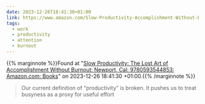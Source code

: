 ```yaml
---
date: 2023-12-26T18:41:30+01:00
link: https://www.amazon.com/Slow-Productivity-Accomplishment-Without-Burnout/dp/0593544854
tags:
  - work
  - productivity
  - attention
  - burnout
---
```

{{% marginnote %}}Found at "[Slow Productivity: The Lost Art of Accomplishment Without Burnout: Newport, Cal: 9780593544853: Amazon.com: Books](https://web.archive.org/web/20231226184130/https://www.amazon.com/Slow-Productivity-Accomplishment-Without-Burnout/dp/0593544854)" on 2023-12-26 18:41:30 +01:00.{{% /marginnote %}}

> Our current definition of “productivity” is broken. It pushes us to treat busyness as a proxy for useful effort